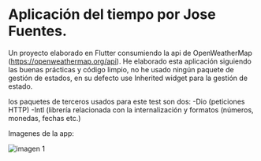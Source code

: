# Aplicación del tiempo por Jose Fuentes.

Un proyecto elaborado en Flutter consumiendo la api de OpenWeatherMap (https://openweathermap.org/api).
He elaborado esta aplicación siguiendo las buenas prácticas y código limpio, no he usado ningún paquete de gestión de estados, en su defecto use Inherited widget para la gestión de estado.

los paquetes de terceros usados para este test son dos:
-Dio (peticiones HTTP)
-Intl (librería relacionada con la internalización y formatos (números, monedas, fechas etc.)

Imagenes de la app:

![imagen 1](http://jfdesousa.com/img/1.jpg)

